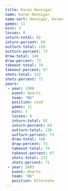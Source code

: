 ```yaml
---
title: Karen Hennigar
name: Karen Hennigar
name-sort: Hennigar, Karen
games: 11
wins: 3
losses: 8
inturn-total: 92
inturn-percent: 69
outturn-total: 130
outturn-percent: 73
draw-total: 148
draw-percent: 73
takeout-total: 74
takeout-percent: 67
shots-total: 222
shots-percent: 71
years:
 - year: 1988
   event: Hearts
   team: "NS"
   position: Lead
   games: 11
   wins: 3
   losses: 8
   inturn-total: 92
   inturn-percent: 69
   outturn-total: 130
   outturn-percent: 73
   draw-total: 148
   draw-percent: 73
   takeout-total: 74
   takeout-percent: 67
   shots-total: 222
   shots-percent: 71
 - year: 2003
   event: Hearts
   team: "NS"
   position: Alternate
---
```

